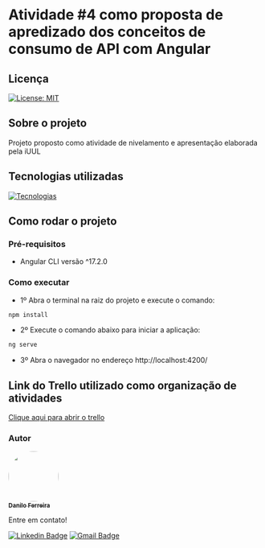 # Atividade #4 como proposta de apredizado dos conceitos de consumo de API com Angular

## Licença

[![License: MIT](https://img.shields.io/badge/License-MIT-green.svg)](https://github.com/danilosheen/API-PSWEBII/blob/main/LICENSE)

## Sobre o projeto

Projeto proposto como atividade de nivelamento e apresentação elaborada pela iUUL

## Tecnologias utilizadas

[![Tecnologias](https://skillicons.dev/icons?i=angular,ts,html,css,nodejs)](https://skillicons.dev)

## Como rodar o projeto

### Pré-requisitos

- Angular CLI versão ^17.2.0

### Como executar

- 1º Abra o terminal na raiz do projeto e execute o comando:

```bash
npm install
```

- 2º Execute o comando abaixo para iniciar a aplicação:

```bash
ng serve
```

- 3º Abra o navegador no endereço http://localhost:4200/

## Link do Trello utilizado como organização de atividades

<a href="https://trello.com/invite/b/ERz1No01/ATTI960ddc926e379a51c7988f26e9595e97B72C2F30/desafio-4-conversor-de-moedas" target="_blank">Clique aqui para abrir o trello</a>

### Autor

<a href="https://github.com/danilosheen/">
 <img style="border-radius: 50%;" src="https://avatars.githubusercontent.com/u/49424200?v=4" target="_blank" width="100px;" alt=""/>
 <br />
 <sub><b>Danilo Ferreira</b></sub></a> <a href="https://github.com/danilosheen" title="GitHub"></a>

Entre em contato!

[![Linkedin Badge](https://img.shields.io/badge/-Danilo-blue?style=flat-square&logo=Linkedin&logoColor=white&link=https://www.linkedin.com/in/danilo-ferreira-b56969194/)](https://www.linkedin.com/in/danilo-ferreira-b56969194/) [![Gmail Badge](https://img.shields.io/badge/-c.danilo.f.silva@gmail.com-c14438?style=flat-square&logo=Gmail&logoColor=white&link=mailto:c.danilo.f.silva@gmail.com)](mailto:c.danilo.f.silva@gmail.com)
